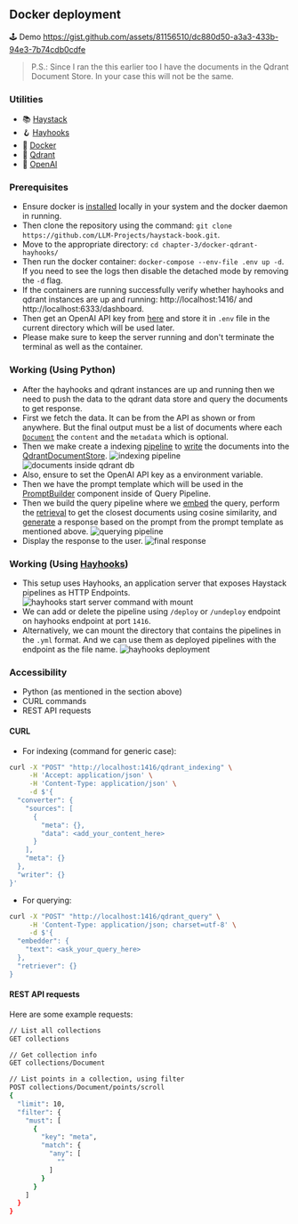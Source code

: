 ## Docker deployment

🕹️ Demo
https://gist.github.com/assets/81156510/dc880d50-a3a3-433b-94e3-7b74cdb0cdfe
> P.S.: Since I ran the this earlier too I have the documents in the Qdrant Document Store. In your case this will not be the same.

### Utilities
- 📚 [Haystack](https://haystack.deepset.ai)
- 🪝 [Hayhooks](https://docs.haystack.deepset.ai/docs/hayhooks)
- 🐳 [Docker](https://www.docker.com)
- 🚦 [Qdrant](https://qdrant.tech)
- 🔑 [OpenAI](https://openai.com)

### Prerequisites
- Ensure docker is [installed](https://www.docker.com/get-started/) locally in your system and the docker daemon in running.
- Then clone the repository using the command: ```git clone https://github.com/LLM-Projects/haystack-book.git```.
- Move to the appropriate directory: ```cd chapter-3/docker-qdrant-hayhooks/```
- Then run the docker container: ```docker-compose --env-file .env up -d```. If you need to see the logs then disable the detached mode by removing the `-d` flag.
- If the containers are running successfully verify whether hayhooks and qdrant instances are up and running: http://localhost:1416/ and http://localhost:6333/dashboard.
- Then get an OpenAI API key from [here](https://platform.openai.com/api-keys) and store it in `.env` file in the current directory which will be used later.
- Please make sure to keep the server running and don't terminate the terminal as well as the container.

### Working (Using Python)
- After the hayhooks and qdrant instances are up and running then we need to push the data to the qdrant data store and query the documents to get response.
- First we fetch the data. It can be from the API as shown or from anywhere. But the final output must be a list of documents where each [`Document`](https://docs.haystack.deepset.ai/docs/data-classes#document)  the `content` and the `metadata` which is optional.
- Then we make create a indexing [pipeline](https://docs.haystack.deepset.ai/reference/pipeline-api) to [write](https://docs.haystack.deepset.ai/docs/documentwriter) the documents into the [QdrantDocumentStore](https://docs.haystack.deepset.ai/docs/qdrant-document-store).
![indexing pipeline](https://gist.github.com/assets/81156510/6a6b7b9c-bdf8-4255-bb06-ac6c772118c9)
![documents inside qdrant db](https://gist.github.com/assets/81156510/08c128a1-8e26-4dbf-b6d1-b9e0072792d5)
- Also, ensure to set the OpenAI API key as a environment variable.
- Then we have the prompt template which will be used in the [PromptBuilder](https://docs.haystack.deepset.ai/docs/promptbuilder) component inside of Query Pipeline.
- Then we build the query pipeline where we [embed](https://docs.haystack.deepset.ai/docs/sentencetransformerstextembedder) the query, perform the [retrieval](https://docs.haystack.deepset.ai/docs/qdrantembeddingretriever) to get the closest documents using cosine similarity, and [generate](https://docs.haystack.deepset.ai/docs/openaigenerator) a response based on the prompt from the prompt template as mentioned above.
![querying pipeline](https://gist.github.com/assets/81156510/af827a3b-4707-4113-b998-6ca9cf06e8f5)
- Display the response to the user.
![final response](https://gist.github.com/assets/81156510/c9331498-7b5d-41e0-aada-0c9d9fb3cf43)

### Working (Using [Hayhooks](https://docs.haystack.deepset.ai/docs/hayhooks))
- This setup uses Hayhooks, an application server that exposes Haystack pipelines as HTTP Endpoints.
![hayhooks start server command with mount](https://gist.github.com/assets/81156510/6da7b48d-be71-46d6-adc2-32f55c20c021)
- We can add or delete the pipeline using `/deploy` or `/undeploy` endpoint on hayhooks endpoint at port `1416`.
- Alternatively, we can mount the directory that contains the pipelines in the `.yml` format. And we can use them as deployed pipelines with the endpoint as the file name.
![hayhooks deployment](https://gist.github.com/assets/81156510/5f08e1f4-2d13-4769-b305-fc47df2e620f)

### Accessibility
- Python (as mentioned in the section above)
- CURL commands
- REST API requests

#### CURL
- For indexing (command for generic case):
```bash
curl -X "POST" "http://localhost:1416/qdrant_indexing" \
     -H 'Accept: application/json' \
     -H 'Content-Type: application/json' \
     -d $'{
  "converter": {
    "sources": [
      {
        "meta": {},
        "data": <add_your_content_here>
      }
    ],
    "meta": {}
  },
  "writer": {}
}'
```
- For querying:
```bash
curl -X "POST" "http://localhost:1416/qdrant_query" \
     -H 'Content-Type: application/json; charset=utf-8' \
     -d $'{
  "embedder": {
    "text": <ask_your_query_here>
  },
  "retriever": {}
}
```

#### REST API requests
Here are some example requests:
```bash
// List all collections
GET collections

// Get collection info
GET collections/Document

// List points in a collection, using filter
POST collections/Document/points/scroll
{
  "limit": 10,
  "filter": {
    "must": [
      {
        "key": "meta",
        "match": {
          "any": [
            ""
          ]
        }
      }
    ]
  }
}
```
